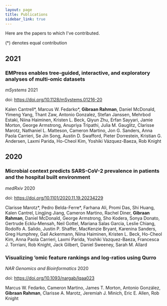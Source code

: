 ```yaml
---
layout: page
title: Publications
sidebar_link: true
---
```


Here are the papers to which I've contributed.

(*) denotes equal contribution

## 2021

### EMPress enables tree-guided, interactive, and exploratory analyses of multi-omic datasets

*mSystems* 2021

doi: <https://doi.org/10.1128/mSystems.01216-20>

Kalen Cantrell\*, Marcus W. Fedarko\*, **Gibraan Rahman**, Daniel McDonald, Yimeng Yang, Thant Zaw, Antonio Gonzalez, Stefan Janssen, Mehrbod Estaki, Niina Haiminen, Kristen L. Beck, Qiyun Zhu, Erfan Sayyari, Jamie Morton, George Armstrong, Anupriya Tripathi, Julia M. Gauglitz, Clarisse Marotz, Nathaniel L. Matteson, Cameron Martino, Jon G. Sanders, Anna Paola Carrieri, Se Jin Song, Austin D. Swafford, Pieter Dorrestein, Kristian G. Andersen, Laxmi Parida, Ho-Cheol Kim, Yoshiki Vázquez-Baeza, Rob Knight

## 2020

### Microbial context predicts SARS-CoV-2 prevalence in patients and the hospital built environment

*medRxiv* 2020

doi: <https://doi.org/10.1101/2020.11.19.20234229>

Clarisse Marotz\*, Pedro Belda-Ferre\*, Farhana Ali, Promi Das, Shi Huang, Kalen Cantrel, Lingjing Jiang, Cameron Martino, Rachel Diner, **Gibraan Rahman**, Daniel McDonald, George Armstrong, Sho Kodera, Sonya Donato, Gertrude Ecklu-Mensah, Neil Gottel, Mariana Salas Garcia, Leslie Chiang, Rodolfo A. Salido, Justin P. Shaffer, MacKenzie Bryant, Karenina Sanders, Greg Humphrey, Gail Ackermann, Niina Haiminen, Kristen L. Beck, Ho-Cheol Kim, Anna Paola Carrieri, Laxmi Parida, Yoshiki Vazquez-Baeza, Francesca J. Torriani, Rob Knight, Jack Gilbert, Daniel Sweeney, Sarah M. Allard

### Visualizing ’omic feature rankings and log-ratios using Qurro

*NAR Genomics and Bioinformatics* 2020

doi: <https://doi.org/10.1093/nargab/lqaa023>

Marcus W. Fedarko, Cameron Martino, James T. Morton, Antonio González, **Gibraan Rahman**, Clarisse A. Marotz, Jeremiah J. Minich, Eric E. Allen, Rob Knight

